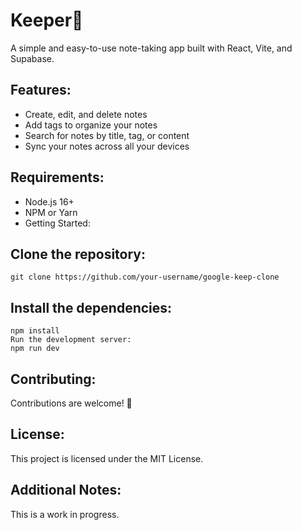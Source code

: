 ﻿# Keeper📓

A simple and easy-to-use note-taking app built with React, Vite, and Supabase.

## Features:

- Create, edit, and delete notes
- Add tags to organize your notes
- Search for notes by title, tag, or content
- Sync your notes across all your devices

## Requirements:

- Node.js 16+
- NPM or Yarn
- Getting Started:

## Clone the repository:

`git clone https://github.com/your-username/google-keep-clone`

## Install the dependencies:

```
npm install
Run the development server:
npm run dev
```

## Contributing:

Contributions are welcome! 🌟

## License:

This project is licensed under the MIT License.

## Additional Notes:

This is a work in progress.
